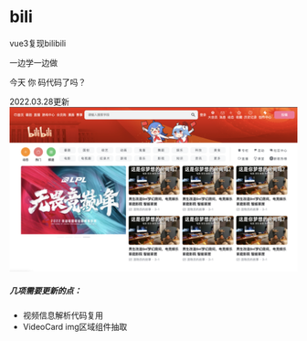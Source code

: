 # bili

vue3复现bilibili

一边学一边做

今天 你 码代码了吗？

2022.03.28更新
![](./2022-03-28.png)

##### 几项需要更新的点：
- 视频信息解析代码复用
- VideoCard img区域组件抽取